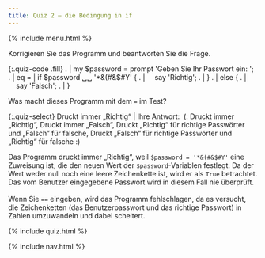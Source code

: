 ```yaml
---
title: Quiz 2 — die Bedingung in if
---
```


{% include menu.html %}

Korrigieren Sie das Programm und beantworten Sie die Frage.

{:.quiz-code .fill}
. | my $password = prompt 'Geben Sie Ihr Passwort ein: ';
. | 
eq = | if $password ␣␣ '*&(#&$#Y' {
. | &nbsp;&nbsp;&nbsp;&nbsp;say 'Richtig';
. | }
. | else {
. | &nbsp;&nbsp;&nbsp;&nbsp;say 'Falsch';
. | }


Was macht dieses Programm mit dem `=` im Test?

{:.quiz-select}
Druckt immer „Richtig“ | Ihre Antwort:&nbsp; (: Druckt immer „Richtig“, Druckt immer „Falsch“, Druckt „Richtig“ für richtige Passwörter und „Falsch“ für falsche, Druckt „Falsch“ für richtige Passwörter und „Richtig“ für falsche :)

<div class="extended-explanation">Das Programm druckt immer „Richtig“, weil <code>$password = '*&(#&$#Y'</code> eine Zuweisung ist, die den neuen Wert der <code>$password</code>-Variablen festlegt. Da der Wert weder null noch eine leere Zeichenkette ist, wird er als <code>True</code> betrachtet. Das vom Benutzer eingegebene Passwort wird in diesem Fall nie überprüft.<br/><br/>Wenn Sie <code>==</code> eingeben, wird das Programm fehlschlagen, da es versucht, die Zeichenketten (das Benutzerpasswort und das richtige Passwort) in Zahlen umzuwandeln und dabei scheitert.</div>

{% include quiz.html %}

{% include nav.html %}